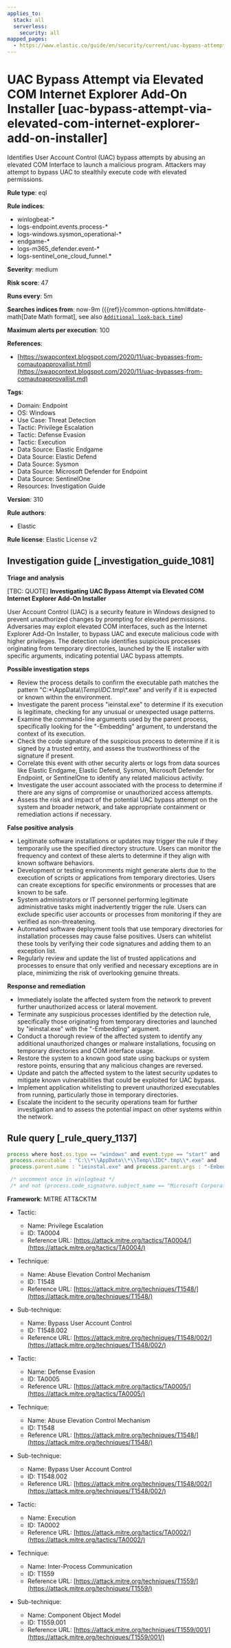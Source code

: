 ```yaml
---
applies_to:
  stack: all
  serverless:
    security: all
mapped_pages:
  - https://www.elastic.co/guide/en/security/current/uac-bypass-attempt-via-elevated-com-internet-explorer-add-on-installer.html
---
```


# UAC Bypass Attempt via Elevated COM Internet Explorer Add-On Installer [uac-bypass-attempt-via-elevated-com-internet-explorer-add-on-installer]

Identifies User Account Control (UAC) bypass attempts by abusing an elevated COM Interface to launch a malicious program. Attackers may attempt to bypass UAC to stealthily execute code with elevated permissions.

**Rule type**: eql

**Rule indices**:

* winlogbeat-*
* logs-endpoint.events.process-*
* logs-windows.sysmon_operational-*
* endgame-*
* logs-m365_defender.event-*
* logs-sentinel_one_cloud_funnel.*

**Severity**: medium

**Risk score**: 47

**Runs every**: 5m

**Searches indices from**: now-9m ({{ref}}/common-options.html#date-math[Date Math format], see also [`Additional look-back time`](docs-content://solutions/security/detect-and-alert/create-detection-rule.md#rule-schedule))

**Maximum alerts per execution**: 100

**References**:

* [https://swapcontext.blogspot.com/2020/11/uac-bypasses-from-comautoapprovallist.html](https://swapcontext.blogspot.com/2020/11/uac-bypasses-from-comautoapprovallist.md)

**Tags**:

* Domain: Endpoint
* OS: Windows
* Use Case: Threat Detection
* Tactic: Privilege Escalation
* Tactic: Defense Evasion
* Tactic: Execution
* Data Source: Elastic Endgame
* Data Source: Elastic Defend
* Data Source: Sysmon
* Data Source: Microsoft Defender for Endpoint
* Data Source: SentinelOne
* Resources: Investigation Guide

**Version**: 310

**Rule authors**:

* Elastic

**Rule license**: Elastic License v2

## Investigation guide [_investigation_guide_1081]

**Triage and analysis**

[TBC: QUOTE]
**Investigating UAC Bypass Attempt via Elevated COM Internet Explorer Add-On Installer**

User Account Control (UAC) is a security feature in Windows designed to prevent unauthorized changes by prompting for elevated permissions. Adversaries may exploit elevated COM interfaces, such as the Internet Explorer Add-On Installer, to bypass UAC and execute malicious code with higher privileges. The detection rule identifies suspicious processes originating from temporary directories, launched by the IE installer with specific arguments, indicating potential UAC bypass attempts.

**Possible investigation steps**

* Review the process details to confirm the executable path matches the pattern "C:\*\\AppData\\*\\Temp\\IDC*.tmp\\*.exe" and verify if it is expected or known within the environment.
* Investigate the parent process "ieinstal.exe" to determine if its execution is legitimate, checking for any unusual or unexpected usage patterns.
* Examine the command-line arguments used by the parent process, specifically looking for the "-Embedding" argument, to understand the context of its execution.
* Check the code signature of the suspicious process to determine if it is signed by a trusted entity, and assess the trustworthiness of the signature if present.
* Correlate this event with other security alerts or logs from data sources like Elastic Endgame, Elastic Defend, Sysmon, Microsoft Defender for Endpoint, or SentinelOne to identify any related malicious activity.
* Investigate the user account associated with the process to determine if there are any signs of compromise or unauthorized access attempts.
* Assess the risk and impact of the potential UAC bypass attempt on the system and broader network, and take appropriate containment or remediation actions if necessary.

**False positive analysis**

* Legitimate software installations or updates may trigger the rule if they temporarily use the specified directory structure. Users can monitor the frequency and context of these alerts to determine if they align with known software behaviors.
* Development or testing environments might generate alerts due to the execution of scripts or applications from temporary directories. Users can create exceptions for specific environments or processes that are known to be safe.
* System administrators or IT personnel performing legitimate administrative tasks might inadvertently trigger the rule. Users can exclude specific user accounts or processes from monitoring if they are verified as non-threatening.
* Automated software deployment tools that use temporary directories for installation processes may cause false positives. Users can whitelist these tools by verifying their code signatures and adding them to an exception list.
* Regularly review and update the list of trusted applications and processes to ensure that only verified and necessary exceptions are in place, minimizing the risk of overlooking genuine threats.

**Response and remediation**

* Immediately isolate the affected system from the network to prevent further unauthorized access or lateral movement.
* Terminate any suspicious processes identified by the detection rule, specifically those originating from temporary directories and launched by "ieinstal.exe" with the "-Embedding" argument.
* Conduct a thorough review of the affected system to identify any additional unauthorized changes or malware installations, focusing on temporary directories and COM interface usage.
* Restore the system to a known good state using backups or system restore points, ensuring that any malicious changes are reversed.
* Update and patch the affected system to the latest security updates to mitigate known vulnerabilities that could be exploited for UAC bypass.
* Implement application whitelisting to prevent unauthorized executables from running, particularly those in temporary directories.
* Escalate the incident to the security operations team for further investigation and to assess the potential impact on other systems within the network.


## Rule query [_rule_query_1137]

```js
process where host.os.type == "windows" and event.type == "start" and
 process.executable : "C:\\*\\AppData\\*\\Temp\\IDC*.tmp\\*.exe" and
 process.parent.name : "ieinstal.exe" and process.parent.args : "-Embedding"

 /* uncomment once in winlogbeat */
 /* and not (process.code_signature.subject_name == "Microsoft Corporation" and process.code_signature.trusted == true) */
```

**Framework**: MITRE ATT&CKTM

* Tactic:

    * Name: Privilege Escalation
    * ID: TA0004
    * Reference URL: [https://attack.mitre.org/tactics/TA0004/](https://attack.mitre.org/tactics/TA0004/)

* Technique:

    * Name: Abuse Elevation Control Mechanism
    * ID: T1548
    * Reference URL: [https://attack.mitre.org/techniques/T1548/](https://attack.mitre.org/techniques/T1548/)

* Sub-technique:

    * Name: Bypass User Account Control
    * ID: T1548.002
    * Reference URL: [https://attack.mitre.org/techniques/T1548/002/](https://attack.mitre.org/techniques/T1548/002/)

* Tactic:

    * Name: Defense Evasion
    * ID: TA0005
    * Reference URL: [https://attack.mitre.org/tactics/TA0005/](https://attack.mitre.org/tactics/TA0005/)

* Technique:

    * Name: Abuse Elevation Control Mechanism
    * ID: T1548
    * Reference URL: [https://attack.mitre.org/techniques/T1548/](https://attack.mitre.org/techniques/T1548/)

* Sub-technique:

    * Name: Bypass User Account Control
    * ID: T1548.002
    * Reference URL: [https://attack.mitre.org/techniques/T1548/002/](https://attack.mitre.org/techniques/T1548/002/)

* Tactic:

    * Name: Execution
    * ID: TA0002
    * Reference URL: [https://attack.mitre.org/tactics/TA0002/](https://attack.mitre.org/tactics/TA0002/)

* Technique:

    * Name: Inter-Process Communication
    * ID: T1559
    * Reference URL: [https://attack.mitre.org/techniques/T1559/](https://attack.mitre.org/techniques/T1559/)

* Sub-technique:

    * Name: Component Object Model
    * ID: T1559.001
    * Reference URL: [https://attack.mitre.org/techniques/T1559/001/](https://attack.mitre.org/techniques/T1559/001/)



